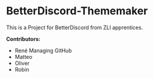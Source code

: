 # **BetterDiscord-Thememaker**

This is a Project for BetterDiscord from ZLI apprentices.

**Contributors:**

- René      Managing GitHub
- Matteo
- Oliver
- Robin
